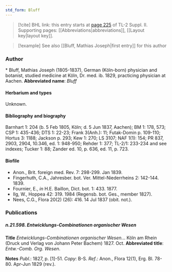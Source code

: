 ```yaml
---
std_form: Bluff
---
```


> [!cite] BHL link: this entry starts at [page 225](https://www.biodiversitylibrary.org/page/33265422) of TL-2 Suppl. II.
> Supporting pages: [[Abbreviations|abbreviations]], [[Layout key|layout key]].

> [!example] See also [[Bluff, Mathias Joseph|first entry]] for this author

### Author

\* Bluff, Mathias Joseph (1805-1837), German (Köln-born) physician and botanist, studied medicine at Köln, Dr. med. ib. 1829, practicing physician at Aachen. 
**Abbreviated name**: *Bluff*

#### Herbarium and types

Unknown.

#### Bibliography and biography

Barnhart 1: 204 (b. 5 Feb 1805, Köln; d. 5 Jun 1837, Aachen); BM 1: 178, 573; CSP 1: 435-436; DTS 1: 22-23; Frank 3(Anh.): 11; Futak-Domin p. 109-110; Hortus 3: 1188; Jackson p. 293; Kew 1: 270; LS 3107; NAF 1(1): 154; PR 837, 2903, 2904, 10.346, ed. 1: 948-950; Rehder 1: 377; TL-2/1: 233-234 and see indexes; Tucker 1: 88; Zander ed. 10, p. 636, ed. 11, p. 723.

#### Biofile

- Anon., Brit. foreign med. Rev. 7: 298-299. Jan 1839.
- Fingerhuth, C.A., Jahresber. bot. Ver. Mittel-Niederrheins 2: 142-144. 1839.
- Fournier, E., *in* H.E. Baillon, Dict. bot. 1: 433. 1877.
- Ilg, W., Hoppea 42: 319. 1984 (Regensb. bot. Ges., member 1827).
- Nees, C.G., Flora 20(2) (26): 416. 14 Jul 1837 (obit. not.).

### Publications

##### n.21.598. Entwicklungs-Combinationen organischer Wesen

**Title**
*Entwicklungs-Combinationen organischer Wesen*... Köln am Rhein (Druck und Verlag von Johann Peter Bachem) 1827. Oct.
**Abbreviated title**: *Entw.-Comb. Org. Wesen*.

**Notes**
*Publ*.: 1827, p. \[1\]-51. *Copy*: B-S.
*Ref*.: Anon., Flora 12(1), Erg. Bl. 78-80. Apr-Jun 1829 (rev.).

